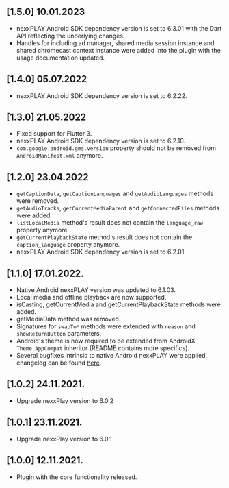 ## [1.5.0] 10.01.2023
* nexxPLAY Android SDK dependency version is set to 6.3.01 with the Dart API reflecting the underlying changes.
* Handles for including ad manager, shared media session instance and shared chromecast context instance were added into the plugin with the usage documentation updated.

## [1.4.0] 05.07.2022
* nexxPLAY Android SDK dependency version is set to 6.2.22.

## [1.3.0] 21.05.2022

* Fixed support for Flutter 3.
* nexxPLAY Android SDK dependency version is set to 6.2.10.
* `com.google.android.gms.version` property should not be removed
  from `AndroidManifest.xml` anymore.

## [1.2.0] 23.04.2022

* `getCaptionData`, `getCaptionLanguages` and `getAudioLanguages` methods were
  removed.
* `getAudioTracks`, `getCurrentMediaParent` and `getConnectedFiles` methods were
  added.
* `listLocalMedia` method's result does not contain the `language_raw` property
  anymore.
* `getCurrentPlaybackState` method's result does not contain
  the `caption_language` property
  anymore.
* nexxPLAY Android SDK dependency version is set to 6.2.01.

## [1.1.0] 17.01.2022.

* Native Android nexxPLAY version was updated to 6.1.03.
* Local media and offline playback are now supported.
* isCasting, getCurrentMedia and getCurrentPlaybackState methods were added.
* getMediaData method was removed.
* Signatures for `swapTo*` methods were extended with `reason` and
  `showReturnButton` parameters.
* Android's theme is now required to be extended from AndroidX
  `Theme.AppCompat` inheritor (README contains more specifics).
* Several bugfixes intrinsic to native Android nexxPLAY were applied, changelog
  can be found
  [here](https://github.com/3qnexx/nexxPLAY-android/blob/master/readme.md).

## [1.0.2] 24.11.2021.

* Upgrade nexxPlay version to 6.0.2

## [1.0.1] 23.11.2021.

* Upgrade nexxPlay version to 6.0.1

## [1.0.0] 12.11.2021.

* Plugin with the core functionality released.
